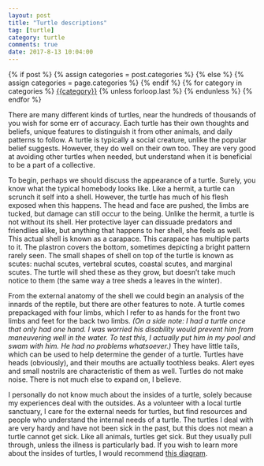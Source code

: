```yaml
---
layout: post
title: "Turtle descriptions"
tag: [turtle]
category: turtle
comments: true
date: 2017-8-13 10:04:00
---
```

<div class="post-categories">
  {% if post %}
    {% assign categories = post.categories %}
  {% else %}
    {% assign categories = page.categories %}
  {% endif %}
  {% for category in categories %}
  <a href="{{site.baseurl}}/categories/#{{category|slugize}}">{{category}}</a>
  {% unless forloop.last %}&nbsp;{% endunless %}
  {% endfor %}
</div>

There are many different kinds of turtles, near the hundreds of thousands of you wish for some err of accuracy. Each turtle has their own thoughts and beliefs, unique features to distinguish it from other animals, and daily patterns to follow. A turtle is typically a social creature, unlike the popular belief suggests. However, they do well on their own too. They are very good at avoiding other turtles when needed, but understand when it is beneficial to be a part of a collective.

To begin, perhaps we should discuss the appearance of a turtle. Surely, you know what the typical homebody looks like. Like a hermit, a turtle can scrunch it self into a shell. However, the turtle has much of his flesh exposed when this happens. The head and face are pushed, the limbs are tucked, but damage can still occur to the being. Unlike the hermit, a turtle is not without its shell. Her protective layer can dissuade predators and friendlies alike, but anything that happens to her shell, she feels as well. This actual shell is known as a carapace. This carapace has multiple parts to it. The plastron covers the bottom, sometimes depicting a bright pattern rarely seen. The small shapes of shell on top of the turtle is known as scutes: nuchal scutes, vertebral scutes, coastal scutes, and marginal scutes. The turtle will shed these as they grow, but doesn’t take much notice to them (the same way a tree sheds a leaves in the winter).

From the external anatomy of the shell we could begin an analysis of the innards of the reptile, but there are other features to note. A turtle comes prepackaged with four limbs, which I refer to as hands for the front two limbs and feet for the back two limbs. _(On a side note: I had a turtle once that only had one hand. I was worried his disability would prevent him from maneuvering well in the water. To test this, I actually put him in my pool and swam with him. He had no problems whatsoever.)_ They have little tails, which can be used to help determine the gender of a turtle. Turtles have heads (obviously), and their mouths are actually toothless beaks. Alert eyes and small nostrils are characteristic of them as well. Turtles do not make noise. There is not much else to expand on, I believe.

I personally do not know much about the insides of a turtle, solely because my experiences deal with the outsides. As a volunteer with a local turtle sanctuary, I care for the external needs for turtles, but find resources and people who understand the internal needs of a turtle. The turtles I deal with are very hardy and have not been sick in the past, but this does not mean a turtle cannot get sick. Like all animals, turtles get sick. But they usually pull through, unless the illness is particularly bad. If you wish to learn more about the insides of turtles, I would recommend [this diagram](https://infovisual.info/en/biology-animal/internal-anatomy-of-a-turtle).
